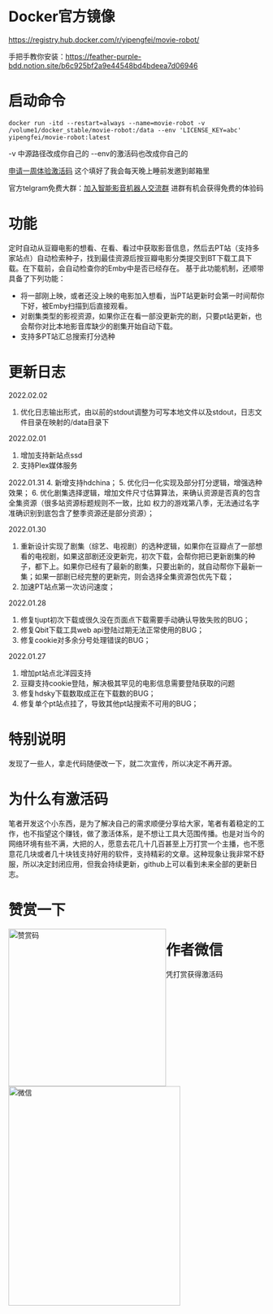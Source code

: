 # Docker官方镜像
https://registry.hub.docker.com/r/yipengfei/movie-robot/

手把手教你安装：https://feather-purple-bdd.notion.site/b6c925bf2a9e44548bd4bdeea7d06946

# 启动命令
```
docker run -itd --restart=always --name=movie-robot -v /volume1/docker_stable/movie-robot:/data --env 'LICENSE_KEY=abc'  yipengfei/movie-robot:latest
```
-v 中源路径改成你自己的
--env的激活码也改成你自己的

[申请一周体验激活码](https://docs.qq.com/form/page/DS3FsQktHcGJ0b2xH)
这个填好了我会每天晚上睡前发邀到邮箱里

官方telgram免费大群：[加入智能影音机器人交流群](https://t.me/+shOuvzcee9I4ZDll)
进群有机会获得免费的体验码


# 功能
定时自动从豆瓣电影的想看、在看、看过中获取影音信息，然后去PT站（支持多家站点）自动检索种子，找到最佳资源后按豆瓣电影分类提交到BT下载工具下载。在下载前，会自动检查你的Emby中是否已经存在。
基于此功能机制，还顺带具备了下列功能：
- 将一部刚上映，或者还没上映的电影加入想看，当PT站更新时会第一时间帮你下好，被Emby扫描到后直接观看。
- 对剧集类型的影视资源，如果你正在看一部没更新完的剧，只要pt站更新，也会帮你对比本地影音库缺少的剧集开始自动下载。
- 支持多PT站汇总搜索打分选种

# 更新日志
2022.02.02
1. 优化日志输出形式，由以前的stdout调整为可写本地文件以及stdout，日志文件目录在映射的/data目录下


2022.02.01
1. 增加支持新站点ssd
2. 支持Plex媒体服务

2022.01.31
4. 新增支持hdchina；
5. 优化归一化实现及部分打分逻辑，增强选种效果；
6. 优化剧集选择逻辑，增加文件尺寸估算算法，来确认资源是否真的包含全集资源（很多站资源标题规则不一致，比如 权力的游戏第八季，无法通过名字准确识别到底包含了整季资源还是部分资源）；


2022.01.30
1. 重新设计实现了剧集（综艺、电视剧）的选种逻辑，如果你在豆瓣点了一部想看的电视剧，如果这部剧还没更新完，初次下载，会帮你把已更新剧集的种子，都下上。如果你已经有了最新的剧集，只要出新的，就自动帮你下最新一集；如果一部剧已经完整的更新完，则会选择全集资源包优先下载；
2. 加速PT站点第一次访问速度；

2022.01.28
1. 修复tjupt初次下载或很久没在页面点下载需要手动确认导致失败的BUG；
2. 修复Qbit下载工具web api登陆过期无法正常使用的BUG；
3. 修复cookie对多余分号处理错误的BUG；

2022.01.27
1. 增加pt站点北洋园支持
2. 豆瓣支持cookie登陆，解决极其罕见的电影信息需要登陆获取的问题
3. 修复hdsky下载数取成正在下载数的BUG；
4. 修复单个pt站点挂了，导致其他pt站搜索不可用的BUG；


# 特别说明
发现了一些人，拿走代码随便改一下，就二次宣传，所以决定不再开源。

# 为什么有激活码
笔者开发这个小东西，是为了解决自己的需求顺便分享给大家，笔者有着稳定的工作，也不指望这个赚钱，做了激活体系，是不想让工具大范围传播。也是对当今的网络环境有些不满，大把的人，愿意去花几十几百甚至上万打赏一个主播，也不愿意花几块或者几十块钱支持好用的软件，支持精彩的文章。这种现象让我非常不舒服，所以决定封闭应用，但我会持续更新，github上可以看到未来全部的更新日志。

# 赞赏一下
<img src="https://raw.githubusercontent.com/pofey/movie_robot/main/pay.png" width="310" height="310" alt="赞赏码" style="float: left;"/>

# 作者微信
凭打赏获得激活码

<img src="https://raw.githubusercontent.com/pofey/movie_robot/main/wechat.png" width="338" height="432" alt="微信" style="float: left;"/>
